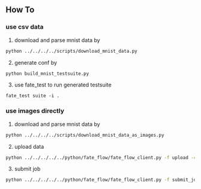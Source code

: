 ## How To

### use csv data

1. download and parse mnist data by

```bash
python ../../../../scripts/download_mnist_data.py
```

2. generate conf by

```bash
python build_mnist_testsuite.py
```

3. use fate_test to run generated testsuite

```
fate_test suite -i .
```

### use images directly

1. download and parse mnist data by

```bash
python ../../../../scripts/download_mnist_data_as_images.py
```

2. upload data

```bash
python ../../../../../python/fate_flow/fate_flow_client.py -f upload -c upload.json
```

3. submit job

```bash
python ../../../../../python/fate_flow/fate_flow_client.py -f submit_job -c mnist_conf.json -d mnist_dsl.json
```
